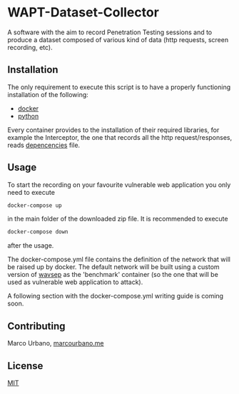 # WAPT-Dataset-Collector

A software with the aim to record Penetration Testing sessions and to produce a 
dataset composed of various kind of data (http requests, screen recording, etc).

## Installation
The only requirement to execute this script is to have a properly functioning installation of the following: 
- [docker](https://docs.docker.com/get-docker/) 
- [python](https://www.python.org/downloads/)

Every container provides to the installation of their required libraries,
for example the Interceptor, the one that records all the http request/responses, reads 
[depencencies](https://github.com/NS-unina/WAPT-Dataset-Collector/blob/main/Docker/interceptor/dependencies) file.

## Usage
To start the recording on your favourite vulnerable web application you only need to execute
```bash
docker-compose up
```
in the main folder of the downloaded zip file.
It is recommended to execute 
```bash
docker-compose down
```
after the usage.

The docker-compose.yml file contains the definition of the network that will be raised up by docker.
The default network will be built using a custom version of [wavsep](http://sectooladdict.blogspot.com/2017/11/wavsep-2017-evaluating-dast-against.html) 
as the 'benchmark' container (so the one that will be used as vulnerable web application to attack).

A following section with the docker-compose.yml writing guide is coming soon.
## Contributing
Marco Urbano, [marcourbano.me](https://marcourbano.me)
## License
[MIT](https://choosealicense.com/licenses/mit/)